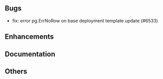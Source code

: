 ## Bugs
- fix: error pg.ErrNoRow on base deployment template update (#6533)
## Enhancements
## Documentation
## Others
